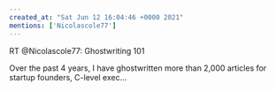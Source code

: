 ```yaml
---
created_at: "Sat Jun 12 16:04:46 +0000 2021"
mentions: ['Nicolascole77']
---
```


RT @Nicolascole77: Ghostwriting 101

Over the past 4 years, I have ghostwritten more than 2,000 articles for startup founders, C-level exec…